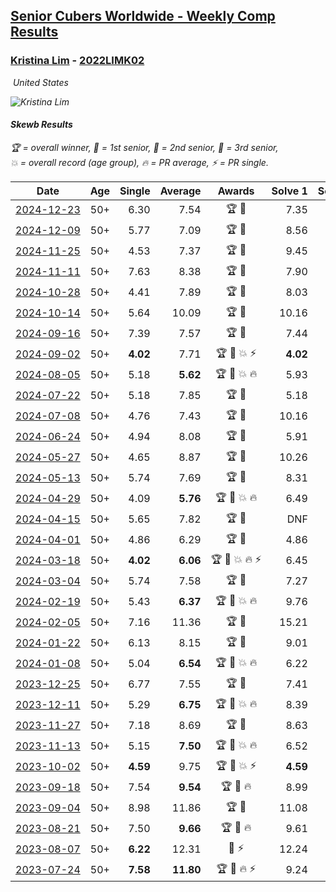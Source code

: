 <style>table {white-space: nowrap;}</style>
<link rel="stylesheet" type="text/css" href="/scw-comp/css/flags.css" />

## [Senior Cubers Worldwide - Weekly Comp Results](/scw-comp/results/)
### [Kristina Lim](README.md) - [2022LIMK02](https://www.worldcubeassociation.org/persons/2022LIMK02?event=skewb)

<i class="flag flag-US" />&nbsp;United States

![Kristina Lim](1670987100.jpg)

#### Skewb Results

<span style="white-space: nowrap;">🏆 = overall winner</span>, <span style="white-space: nowrap;">🥇 = 1st senior</span>, <span style="white-space: nowrap;">🥈 = 2nd senior</span>, <span style="white-space: nowrap;">🥉 = 3rd senior</span>, <span style="white-space: nowrap;">💥 = overall record (age group)</span>, <span style="white-space: nowrap;">🔥 = PR average</span>, <span style="white-space: nowrap;">⚡ = PR single</span>.

| Date | Age | Single | Average | Awards | Solve 1 | Solve 2 | Solve 3 | Solve 4 | Solve 5 | Video |
| :--: | :--: | --: | --: | :--: | --: | --: | --: | --: | --: | :-- |
| [2024-12-23](../../results/2024-12-23/skewb.md) | 50+ | 6.30 | 7.54 | 🏆 🥇 | 7.35 | 7.13 | 6.30 | 9.26 | 8.14 | [Desktop](https://www.facebook.com/1045330593/videos/1368547204309779) / [Mobile](https://m.facebook.com/1045330593/videos/1368547204309779) |
| [2024-12-09](../../results/2024-12-09/skewb.md) | 50+ | 5.77 | 7.09 | 🏆 🥇 | 8.56 | 6.76 | 5.96 | 8.82 | 5.77 | [Desktop](https://www.facebook.com/1045330593/videos/557271787172071) / [Mobile](https://m.facebook.com/1045330593/videos/557271787172071) |
| [2024-11-25](../../results/2024-11-25/skewb.md) | 50+ | 4.53 | 7.37 | 🏆 🥇 | 9.45 | 6.96 | 4.53 | 5.69 | 11.13 | [Desktop](https://www.facebook.com/1045330593/videos/1100027184534464) / [Mobile](https://m.facebook.com/1045330593/videos/1100027184534464) |
| [2024-11-11](../../results/2024-11-11/skewb.md) | 50+ | 7.63 | 8.38 | 🏆 🥇 | 7.90 | 7.63 | 9.33 | 8.30 | 8.95 | [Desktop](https://www.facebook.com/1045330593/videos/532590029752475) / [Mobile](https://m.facebook.com/1045330593/videos/532590029752475) |
| [2024-10-28](../../results/2024-10-28/skewb.md) | 50+ | 4.41 | 7.89 | 🏆 🥇 | 8.03 | 8.08 | 4.41 | 7.57 | 10.25 | [Desktop](https://www.facebook.com/1045330593/videos/1507795139891148) / [Mobile](https://m.facebook.com/1045330593/videos/1507795139891148) |
| [2024-10-14](../../results/2024-10-14/skewb.md) | 50+ | 5.64 | 10.09 | 🏆 🥇 | 10.16 | 9.53 | 12.69 | 10.59 | 5.64 | [Desktop](https://www.facebook.com/1045330593/videos/434807556391085) / [Mobile](https://m.facebook.com/1045330593/videos/434807556391085) |
| [2024-09-16](../../results/2024-09-16/skewb.md) | 50+ | 7.39 | 7.57 | 🏆 🥇 | 7.44 | 7.49 | 7.39 | 7.78 | 16.26 | [Desktop](https://www.facebook.com/1045330593/videos/1186876699275572) / [Mobile](https://m.facebook.com/1045330593/videos/1186876699275572) |
| [2024-09-02](../../results/2024-09-02/skewb.md) | 50+ | **4.02** | 7.71 | 🏆 🥇 💥 ⚡ | **4.02** | 11.26 | 7.55 | 8.16 | 7.41 | [Desktop](https://www.facebook.com/1045330593/videos/536234465444247) / [Mobile](https://m.facebook.com/1045330593/videos/536234465444247) |
| [2024-08-05](../../results/2024-08-05/skewb.md) | 50+ | 5.18 | **5.62** | 🏆 🥇 💥 🔥 | 5.93 | 5.37 | 5.57 | 6.00 | 5.18 | [Desktop](https://www.facebook.com/1045330593/videos/550747623958581) / [Mobile](https://m.facebook.com/1045330593/videos/550747623958581) |
| [2024-07-22](../../results/2024-07-22/skewb.md) | 50+ | 5.18 | 7.85 | 🏆 🥇 | 5.18 | 7.58 | 9.08 | 7.94 | 8.04 | [Desktop](https://www.facebook.com/1045330593/videos/938825924329760) / [Mobile](https://m.facebook.com/1045330593/videos/938825924329760) |
| [2024-07-08](../../results/2024-07-08/skewb.md) | 50+ | 4.76 | 7.43 | 🏆 🥇 | 10.16 | 6.79 | 8.30 | 7.21 | 4.76 | [Desktop](https://www.facebook.com/1045330593/videos/823210046450042) / [Mobile](https://m.facebook.com/1045330593/videos/823210046450042) |
| [2024-06-24](../../results/2024-06-24/skewb.md) | 50+ | 4.94 | 8.08 | 🏆 🥇 | 5.91 | 5.72 | 13.79 | 12.60 | 4.94 | [Desktop](https://www.facebook.com/1045330593/videos/834924771471958) / [Mobile](https://m.facebook.com/1045330593/videos/834924771471958) |
| [2024-05-27](../../results/2024-05-27/skewb.md) | 50+ | 4.65 | 8.87 | 🏆 🥇 | 10.26 | 4.65 | 9.56 | 9.65 | 7.40 | [Desktop](https://www.facebook.com/1045330593/videos/1436355703664901) / [Mobile](https://m.facebook.com/1045330593/videos/1436355703664901) |
| [2024-05-13](../../results/2024-05-13/skewb.md) | 50+ | 5.74 | 7.69 | 🏆 🥇 | 8.31 | 5.74 | 6.82 | 9.02 | 7.94 | [Desktop](https://www.facebook.com/1045330593/videos/2777459115745396) / [Mobile](https://m.facebook.com/1045330593/videos/2777459115745396) |
| [2024-04-29](../../results/2024-04-29/skewb.md) | 50+ | 4.09 | **5.76** | 🏆 🥇 💥 🔥 | 6.49 | 6.07 | 4.71 | 4.09 | 6.96 | [Desktop](https://www.facebook.com/1045330593/videos/456125560333217) / [Mobile](https://m.facebook.com/1045330593/videos/456125560333217) |
| [2024-04-15](../../results/2024-04-15/skewb.md) | 50+ | 5.65 | 7.82 | 🏆 🥇 | DNF | 7.74 | 7.86 | 5.65 | 7.85 | [Desktop](https://www.facebook.com/1045330593/videos/532830479074172) / [Mobile](https://m.facebook.com/1045330593/videos/532830479074172) |
| [2024-04-01](../../results/2024-04-01/skewb.md) | 50+ | 4.86 | 6.29 | 🏆 🥇 | 4.86 | 6.33 | 7.04 | 9.02 | 5.50 | [Desktop](https://www.facebook.com/1045330593/videos/1505666087026048) / [Mobile](https://m.facebook.com/1045330593/videos/1505666087026048) |
| [2024-03-18](../../results/2024-03-18/skewb.md) | 50+ | **4.02** | **6.06** | 🏆 🥇 💥 🔥 ⚡ | 6.45 | 8.53 | 5.21 | 6.51 | **4.02** | [Desktop](https://www.facebook.com/1045330593/videos/1763457517484742) / [Mobile](https://m.facebook.com/1045330593/videos/1763457517484742) |
| [2024-03-04](../../results/2024-03-04/skewb.md) | 50+ | 5.74 | 7.58 | 🏆 🥇 | 7.27 | 7.83 | 5.74 | 7.63 | 12.51 | [Desktop](https://www.facebook.com/1045330593/videos/1404490843546095) / [Mobile](https://m.facebook.com/1045330593/videos/1404490843546095) |
| [2024-02-19](../../results/2024-02-19/skewb.md) | 50+ | 5.43 | **6.37** | 🏆 🥇 💥 🔥 | 9.76 | 5.70 | 5.84 | 7.56 | 5.43 | [Desktop](https://www.facebook.com/1045330593/videos/920748769524065) / [Mobile](https://m.facebook.com/1045330593/videos/920748769524065) |
| [2024-02-05](../../results/2024-02-05/skewb.md) | 50+ | 7.16 | 11.36 | 🏆 🥇 | 15.21 | 11.02 | 7.85 | DNF | 7.16 | [Desktop](https://www.facebook.com/1045330593/videos/1092875195258007) / [Mobile](https://m.facebook.com/1045330593/videos/1092875195258007) |
| [2024-01-22](../../results/2024-01-22/skewb.md) | 50+ | 6.13 | 8.15 | 🏆 🥇 | 9.01 | 6.75 | 9.93 | 6.13 | 8.70 | [Desktop](https://www.facebook.com/1045330593/videos/351301967817967) / [Mobile](https://m.facebook.com/1045330593/videos/351301967817967) |
| [2024-01-08](../../results/2024-01-08/skewb.md) | 50+ | 5.04 | **6.54** | 🏆 🥇 💥 🔥 | 6.22 | 5.04 | 7.07 | 8.01 | 6.32 | [Desktop](https://www.facebook.com/1045330593/videos/216274351481419) / [Mobile](https://m.facebook.com/1045330593/videos/216274351481419) |
| [2023-12-25](../../results/2023-12-25/skewb.md) | 50+ | 6.77 | 7.55 | 🏆 🥇 | 7.41 | 7.08 | 8.16 | 6.77 | 12.79 | [Desktop](https://www.facebook.com/1045330593/videos/1072943113734576) / [Mobile](https://m.facebook.com/1045330593/videos/1072943113734576) |
| [2023-12-11](../../results/2023-12-11/skewb.md) | 50+ | 5.29 | **6.75** | 🏆 🥇 💥 🔥 | 8.39 | 6.23 | 5.62 | 5.29 | 10.10 | [Desktop](https://www.facebook.com/1045330593/videos/894464148731508) / [Mobile](https://m.facebook.com/1045330593/videos/894464148731508) |
| [2023-11-27](../../results/2023-11-27/skewb.md) | 50+ | 7.18 | 8.69 | 🏆 🥇 | 8.63 | 8.98 | 9.48 | 7.18 | 8.46 | [Desktop](https://www.facebook.com/1045330593/videos/320368430913817) / [Mobile](https://m.facebook.com/1045330593/videos/320368430913817) |
| [2023-11-13](../../results/2023-11-13/skewb.md) | 50+ | 5.15 | **7.50** | 🏆 🥇 💥 🔥 | 6.52 | 5.15 | 7.69 | 8.30 | 10.36 | [Desktop](https://www.facebook.com/1045330593/videos/893337142032837) / [Mobile](https://m.facebook.com/1045330593/videos/893337142032837) |
| [2023-10-02](../../results/2023-10-02/skewb.md) | 50+ | **4.59** | 9.75 | 🏆 🥇 💥 ⚡ | **4.59** | 9.25 | 18.68 | 10.89 | 9.11 | [Desktop](https://www.facebook.com/1045330593/videos/1189294102457209) / [Mobile](https://m.facebook.com/1045330593/videos/1189294102457209) |
| [2023-09-18](../../results/2023-09-18/skewb.md) | 50+ | 7.54 | **9.54** | 🏆 🥇 🔥 | 8.99 | 11.93 | 7.81 | 7.54 | 11.82 | [Desktop](https://www.facebook.com/1045330593/videos/1376004096646441) / [Mobile](https://m.facebook.com/1045330593/videos/1376004096646441) |
| [2023-09-04](../../results/2023-09-04/skewb.md) | 50+ | 8.98 | 11.86 | 🏆 🥇 | 11.08 | 13.42 | 8.98 | 11.39 | 13.12 | [Desktop](https://www.facebook.com/1045330593/videos/840689274439068) / [Mobile](https://m.facebook.com/1045330593/videos/840689274439068) |
| [2023-08-21](../../results/2023-08-21/skewb.md) | 50+ | 7.50 | **9.66** | 🏆 🥇 🔥 | 9.61 | 12.27 | 10.39 | 7.50 | 8.97 | [Desktop](https://www.facebook.com/1045330593/videos/856026029505353) / [Mobile](https://m.facebook.com/1045330593/videos/856026029505353) |
| [2023-08-07](../../results/2023-08-07/skewb.md) | 50+ | **6.22** | 12.31 | 🥉 ⚡ | 12.24 | 11.23 | 15.04 | **6.22** | 13.46 | [Desktop](https://www.facebook.com/1045330593/videos/1335015870730126) / [Mobile](https://m.facebook.com/1045330593/videos/1335015870730126) |
| [2023-07-24](../../results/2023-07-24/skewb.md) | 50+ | **7.58** | **11.80** | 🏆 🥇 🔥 ⚡ | 9.24 | 13.21 | 12.95 | **7.58** | 14.32 | [Desktop](https://www.facebook.com/1045330593/videos/280770438030179) / [Mobile](https://m.facebook.com/1045330593/videos/280770438030179) |


<!-- Global site tag (gtag.js) - Google Analytics -->
<script async src="https://www.googletagmanager.com/gtag/js?id=UA-86348435-3"></script>
<script>window.dataLayer = window.dataLayer || []; function gtag() {dataLayer.push(arguments);} gtag('js', new Date()); gtag('config', 'UA-86348435-3');</script>
